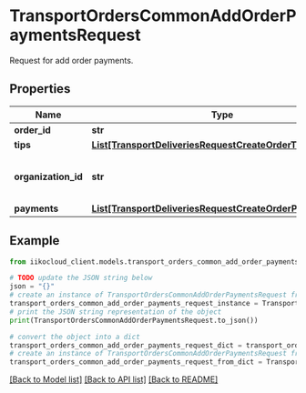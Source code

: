 # TransportOrdersCommonAddOrderPaymentsRequest

Request for add order payments.

## Properties

Name | Type | Description | Notes
------------ | ------------- | ------------- | -------------
**order_id** | **str** | Order ID. | 
**tips** | [**List[TransportDeliveriesRequestCreateOrderTipsPayment]**](TransportDeliveriesRequestCreateOrderTipsPayment.md) | Order tips. | [optional] 
**organization_id** | **str** | Organization ID.                Can be obtained by &#x60;/api/1/organizations&#x60; operation. | 
**payments** | [**List[TransportDeliveriesRequestCreateOrderPayment]**](TransportDeliveriesRequestCreateOrderPayment.md) | Order payments. | 

## Example

```python
from iikocloud_client.models.transport_orders_common_add_order_payments_request import TransportOrdersCommonAddOrderPaymentsRequest

# TODO update the JSON string below
json = "{}"
# create an instance of TransportOrdersCommonAddOrderPaymentsRequest from a JSON string
transport_orders_common_add_order_payments_request_instance = TransportOrdersCommonAddOrderPaymentsRequest.from_json(json)
# print the JSON string representation of the object
print(TransportOrdersCommonAddOrderPaymentsRequest.to_json())

# convert the object into a dict
transport_orders_common_add_order_payments_request_dict = transport_orders_common_add_order_payments_request_instance.to_dict()
# create an instance of TransportOrdersCommonAddOrderPaymentsRequest from a dict
transport_orders_common_add_order_payments_request_from_dict = TransportOrdersCommonAddOrderPaymentsRequest.from_dict(transport_orders_common_add_order_payments_request_dict)
```
[[Back to Model list]](../README.md#documentation-for-models) [[Back to API list]](../README.md#documentation-for-api-endpoints) [[Back to README]](../README.md)


